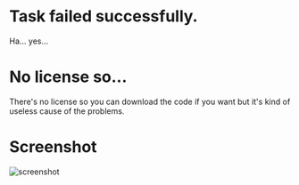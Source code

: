 # Task failed successfully.
Ha... yes...

# No license so...
There's no license so you can download the code if you want but it's kind of useless cause of the problems.

# Screenshot
![screenshot](https://user-images.githubusercontent.com/71902913/117656140-42469780-b198-11eb-8ee5-211b97578fb4.png)
